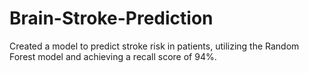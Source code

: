 # Brain-Stroke-Prediction
Created a model to predict stroke risk in patients, utilizing the Random Forest model and achieving a recall score of 94%.
